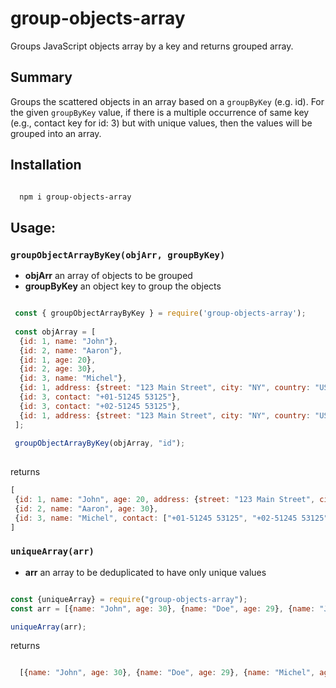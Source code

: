 # group-objects-array

Groups JavaScript objects array by a key and returns grouped array.

## Summary

  Groups the scattered objects in an array based on a `groupByKey` (e.g. id). For the given `groupByKey` value, if there is a multiple occurrence of same key (e.g., contact key for id: 3) but with unique values, then the values will be grouped into an array.

## Installation

```sh

  npm i group-objects-array

```

## Usage:

### `groupObjectArrayByKey(objArr, groupByKey)`

- **objArr** an array of objects to be grouped
- **groupByKey** an object key to group the objects


```js

 const { groupObjectArrayByKey } = require('group-objects-array');
 
 const objArray = [
  {id: 1, name: "John"},
  {id: 2, name: "Aaron"},
  {id: 1, age: 20},
  {id: 2, age: 30},
  {id: 3, name: "Michel"},
  {id: 1, address: {street: "123 Main Street", city: "NY", country: "USA"}},
  {id: 3, contact: "+01-51245 53125"},
  {id: 3, contact: "+02-51245 53125"},
  {id: 1, address: {street: "123 Main Street", city: "NY", country: "USA"}}  
 ];
  
 groupObjectArrayByKey(objArray, "id");
 
 ``` 
 returns
 
 ```js
 [
  {id: 1, name: "John", age: 20, address: {street: "123 Main Street", city: "NY", country: "USA"}},
  {id: 2, name: "Aaron", age: 30},
  {id: 3, name: "Michel", contact: ["+01-51245 53125", "+02-51245 53125"]}
 ]

 ```

### `uniqueArray(arr)`

- **arr** an array to be deduplicated to have only unique values

```js

const {uniqueArray} = require("group-objects-array");
const arr = [{name: "John", age: 30}, {name: "Doe", age: 29}, {name: "John", age: 30}, {name: "Michel", age: 21}];

uniqueArray(arr);

```

returns

```js

  [{name: "John", age: 30}, {name: "Doe", age: 29}, {name: "Michel", age: 21}]

```